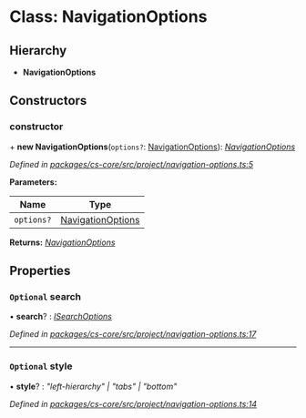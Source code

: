 # Class: NavigationOptions

## Hierarchy

* **NavigationOptions**

## Constructors

###  constructor

\+ **new NavigationOptions**(`options?`: [NavigationOptions](_cs_core_src_project_navigation_options_.navigationoptions.md)): *[NavigationOptions](_cs_core_src_project_navigation_options_.navigationoptions.md)*

*Defined in [packages/cs-core/src/project/navigation-options.ts:5](https://github.com/TNOCS/csnext/blob/34474da7/packages/cs-core/src/project/navigation-options.ts#L5)*

**Parameters:**

Name | Type |
------ | ------ |
`options?` | [NavigationOptions](_cs_core_src_project_navigation_options_.navigationoptions.md) |

**Returns:** *[NavigationOptions](_cs_core_src_project_navigation_options_.navigationoptions.md)*

## Properties

### `Optional` search

• **search**? : *[ISearchOptions](../interfaces/_cs_core_src_interactions_search_options_.isearchoptions.md)*

*Defined in [packages/cs-core/src/project/navigation-options.ts:17](https://github.com/TNOCS/csnext/blob/34474da7/packages/cs-core/src/project/navigation-options.ts#L17)*

___

### `Optional` style

• **style**? : *"left-hierarchy" | "tabs" | "bottom"*

*Defined in [packages/cs-core/src/project/navigation-options.ts:14](https://github.com/TNOCS/csnext/blob/34474da7/packages/cs-core/src/project/navigation-options.ts#L14)*
